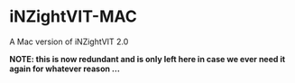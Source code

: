 # iNZightVIT-MAC
A Mac version of iNZightVIT 2.0

__NOTE: this is now redundant and is only left here in case we ever need it again for whatever reason ...__
